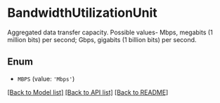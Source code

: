 # BandwidthUtilizationUnit

Aggregated data transfer capacity. Possible values- Mbps, megabits (1 million bits) per second; Gbps, gigabits (1 billion bits) per second.

## Enum

* `MBPS` (value: `'Mbps'`)

[[Back to Model list]](../README.md#documentation-for-models) [[Back to API list]](../README.md#documentation-for-api-endpoints) [[Back to README]](../README.md)


